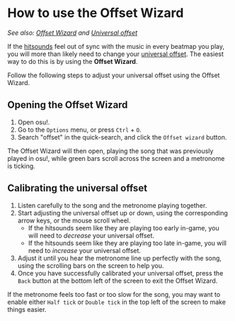 # How to use the Offset Wizard

*See also: [Offset Wizard](/wiki/Client/Options/Offset_Wizard) and [Universal offset](/wiki/Client/Options/Universal_offset)*

If the [hitsounds](/wiki/Beatmapping/Hitsound) feel out of sync with the music in every beatmap you play, you will more than likely need to change your [universal offset](/wiki/Client/Options/Universal_offset). The easiest way to do this is by using the **Offset Wizard**.

Follow the following steps to adjust your universal offset using the Offset Wizard.

## Opening the Offset Wizard

1. Open osu!.
2. Go to the `Options` menu, or press `Ctrl` + `O`.
3. Search "offset" in the quick-search, and click the `Offset wizard` button.

The Offset Wizard will then open, playing the song that was previously played in osu!, while green bars scroll across the screen and a metronome is ticking.

## Calibrating the universal offset

1. Listen carefully to the song and the metronome playing together.
2. Start adjusting the universal offset up or down, using the corresponding arrow keys, or the mouse scroll wheel.
   - If the hitsounds seem like they are playing too early in-game, you will need to *decrease* your universal offset.
   - If the hitsounds seem like they are playing too late in-game, you will need to *increase* your universal offset.
3. Adjust it until you hear the metronome line up perfectly with the song, using the scrolling bars on the screen to help you.
4. Once you have successfully calibrated your universal offset, press the `Back` button at the bottom left of the screen to exit the Offset Wizard.

If the metronome feels too fast or too slow for the song, you may want to enable either `Half tick` or `Double tick` in the top left of the screen to make things easier.
